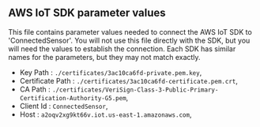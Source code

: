 ## AWS IoT SDK parameter values
This file contains parameter values needed to connect the AWS IoT SDK to 'ConnectedSensor'. You will not use this file directly
with the SDK, but you will need the values to establish the connection. Each SDK has similar names for the parameters, but
they may not match exactly.

- Key Path   : `./certificates/3ac10ca6fd-private.pem.key`,
- Certificate Path  : `./certificates/3ac10ca6fd-certificate.pem.crt`,
- CA Path    : `./certificates/VeriSign-Class-3-Public-Primary-Certification-Authority-G5.pem`,
- Client Id  : `ConnectedSensor`,
- Host       : `a2oqv2xg9kt66v.iot.us-east-1.amazonaws.com`,